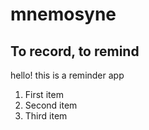 # mnemosyne
## To record, to remind
hello!
this is a reminder app <br>
1. First item
2. Second item
3. Third item
